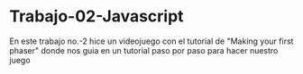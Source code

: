 # Trabajo-02-Javascript
En este trabajo no.-2 hice un videojuego con el tutorial de "Making your first phaser" donde nos guia en un tutorial paso por paso para hacer nuestro juego
